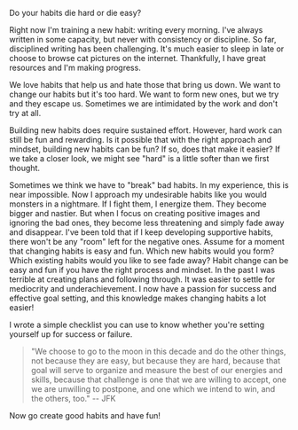Do your habits die hard or die easy?

Right now I'm training a new habit: writing every morning. I've always written in some capacity, but never with consistency or discipline. So far, disciplined writing has been challenging. It's much easier to sleep in late or choose to browse cat pictures on the internet. Thankfully, I have great resources and I'm making progress.

We love habits that help us and hate those that bring us down. We want to change our habits but it's too hard. We want to form new ones, but we try and they escape us. Sometimes we are intimidated by the work and don't try at all.

Building new habits does require sustained effort. However, hard work can still be fun and rewarding. Is it possible that with the right approach and mindset, building new habits can be fun? If so, does that make it easier? If we take a closer look, we might see "hard" is a little softer than we first thought.

Sometimes we think we have to "break" bad habits. In my experience, this is near impossible. Now I approach my undesirable habits like you would monsters in a nightmare. If I fight them, I energize them. They become bigger and nastier. But when I focus on creating positive images and ignoring the bad ones, they become less threatening and simply fade away and disappear. I've been told that if I keep developing supportive habits, there won't be any "room" left for the negative ones.
Assume for a moment that changing habits is easy and fun. Which new habits would you form? Which existing habits would you like to see fade away?
Habit change can be easy and fun if you have the right process and mindset. In the past I was terrible at creating plans and following through. It was easier to settle for mediocrity and underachievement. I now have a passion for success and effective goal setting, and this knowledge makes changing habits a lot easier!

I wrote a simple checklist you can use to know whether you're setting yourself up for success or failure.

>"We choose to go to the moon in this decade and do the other things, not because they are easy, but because they are hard, because that goal will serve to organize and measure the best of our energies and skills, because that challenge is one that we are willing to accept, one we are unwilling to postpone, and one which we intend to win, and the others, too." -- JFK

Now go create good habits and have fun!